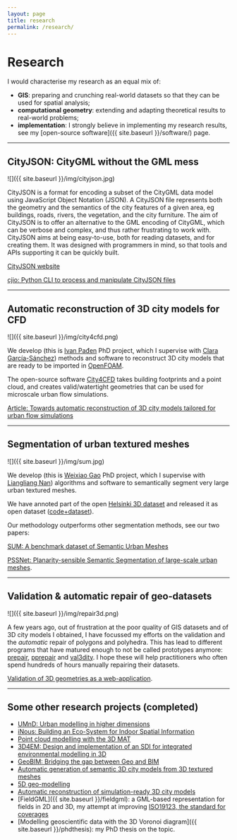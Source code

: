 ```yaml
---
layout: page
title: research
permalink: /research/
---
```


# Research 

I would characterise my research as an equal mix of:

  - __GIS__: preparing and crunching real-world datasets so that they can be used for spatial analysis;
  - __computational geometry__: extending and adapting theoretical results to real-world problems;
  - __implementation__: I strongly believe in implementing my research results, see my [open-source software]({{ site.baseurl }}/software/) page.



- - -

## CityJSON: CityGML without the GML mess

![]({{ site.baseurl }}/img/cityjson.jpg)

CityJSON is a format for encoding a subset of the CityGML data model using JavaScript Object Notation (JSON). A CityJSON file represents both the geometry and the semantics of the city features of a given area, eg buildings, roads, rivers, the vegetation, and the city furniture.
The aim of CityJSON is to offer an alternative to the GML encoding of CityGML, which can be verbose and complex, and thus rather frustrating to work with. 
CityJSON aims at being easy-to-use, both for reading datasets, and for creating them. 
It was designed with programmers in mind, so that tools and APIs supporting it can be quickly built.

<a href="https://cityjson.org"><i class="bi bi-box-arrow-up-right"></i> CityJSON website</a>

<a href="https://github.com/cityjson/cjio"><i class="bi bi-box-arrow-up-right"></i> cjio: Python CLI to process and manipulate CityJSON files</a>

- - -

## Automatic reconstruction of 3D city models for CFD

![]({{ site.baseurl }}/img/city4cfd.png)

We develop (this is [Ivan Pađen](https://3d.bk.tudelft.nl/ipaden/) PhD project, which I supervise with [Clara García-Sánchez](http://3d.bk.tudelft.nl/gsclara)) methods and software to reconstruct 3D city models that are ready to be imported in [OpenFOAM](https://openfoam.org/).

The open-source software [City4CFD](https://github.com/tudelft3d/city4cfd) takes building footprints and a point cloud, and creates valid/watertight geometries that can be used for microscale urban flow simulations.

<a href="https://doi.org/10.3389/fbuil.2022.899332"><i class="bi bi-box-arrow-up-right"></i> Article: Towards automatic reconstruction of 3D city models tailored for urban flow simulations</a>


- - -

## Segmentation of urban textured meshes

![]({{ site.baseurl }}/img/sum.jpg)

We develop (this is [Weixiao Gao](https://3d.bk.tudelft.nl/weixiao/) PhD project, which I supervise with [Liangliang Nan](https://3d.bk.tudelft.nl/liangliang/)) algorithms and software to semantically segment very large urban textured meshes.

We have annoted part of the open [Helsinki 3D dataset](https://www.hel.fi/helsinki/en/administration/information/general/3d/3d) and released it as open dataset ([code+dataset](https://3d.bk.tudelft.nl/projects/meshannotation/)).

Our methodology outperforms other segmentation methods, see our two papers: 

<a href="http://dx.doi.org/10.1016/j.isprsjprs.2021.07.008"><i class="bi bi-box-arrow-up-right"></i> SUM: A benchmark dataset of Semantic Urban Meshes</a>

<a href="https://doi.org/10.1016/j.isprsjprs.2022.12.020"><i class="bi bi-box-arrow-up-right"></i> PSSNet: Planarity-sensible Semantic Segmentation of large-scale urban meshes</a>.


- - -

## Validation & automatic repair of geo-datasets

![]({{ site.baseurl }}/img/repair3d.png)

A few years ago, out of frustration at the poor quality of GIS datasets and of 3D city models I obtained, I have focussed my efforts on the validation and the *automatic* repair of polygons and polyhedra. This has lead to different programs that have matured enough to not be called prototypes anymore: [prepair](https://github.com/tudelft3d/prepair), [pprepair](https://github.com/tudelft3d/pprepair) and [val3dity](https://github.com/tudelft3d/val3dity). 
I hope these will help practitioners who often spend hundreds of hours manually repairing their datasets. 


<a href="http://geovalidation.bk.tudelft.nl/val3dity"><i class="bi bi-box-arrow-up-right"></i> Validation of 3D geometries as a web-application</a>.

- - - 

## Some other research projects (completed)

  - [UMnD: Urban modelling in higher dimensions](https://3d.bk.tudelft.nl/projects/umnd/)
  - [iNous: Building an Eco-System for Indoor Spatial Information](https://3d.bk.tudelft.nl/projects/inous/)
  - [Point cloud modelling with the 3D MAT](https://3d.bk.tudelft.nl/projects/3dsm/)
  - [3D4EM: Design and implementation of an SDI for integrated environmental modelling in 3D](https://3d4em.netlify.app/)
  - [GeoBIM: Bridging the gap between Geo and BIM](https://3d.bk.tudelft.nl/projects/geobim/)
  - [Automatic generation of semantic 3D city models from 3D textured meshes](https://3d.bk.tudelft.nl/projects/mesh2lod/)
  - [5D geo-modelling](https://3d.bk.tudelft.nl/projects/geo5d/)
  - [Automatic reconstruction of simulation-ready 3D city models](https://3d.bk.tudelft.nl/projects/simwind/)
  - [FieldGML]({{ site.baseurl }}/fieldgml): a GML-based representation for fields in 2D and 3D, my attempt at improving [ISO19123, the standard for coverages](http://www.iso.org/iso/catalogue_detail.htm?csnumber=40121)
  - [Modelling geoscientific data with the 3D Voronoi diagram]({{ site.baseurl }}/phdthesis): my PhD thesis on the topic.